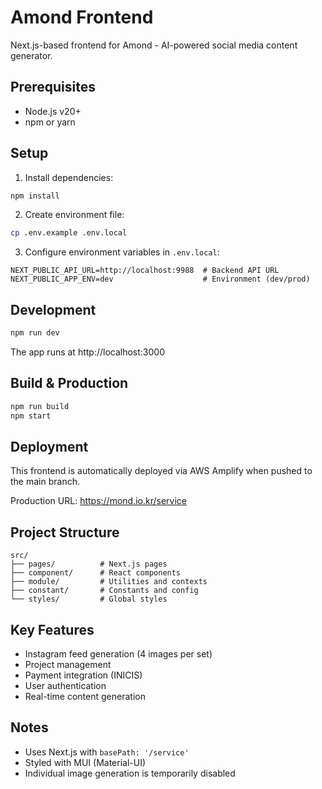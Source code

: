# Amond Frontend

Next.js-based frontend for Amond - AI-powered social media content generator.

## Prerequisites

- Node.js v20+
- npm or yarn

## Setup

1. Install dependencies:
```bash
npm install
```

2. Create environment file:
```bash
cp .env.example .env.local
```

3. Configure environment variables in `.env.local`:
```
NEXT_PUBLIC_API_URL=http://localhost:9988  # Backend API URL
NEXT_PUBLIC_APP_ENV=dev                    # Environment (dev/prod)
```

## Development

```bash
npm run dev
```

The app runs at http://localhost:3000

## Build & Production

```bash
npm run build
npm start
```

## Deployment

This frontend is automatically deployed via AWS Amplify when pushed to the main branch.

Production URL: https://mond.io.kr/service

## Project Structure

```
src/
├── pages/          # Next.js pages
├── component/      # React components
├── module/         # Utilities and contexts
├── constant/       # Constants and config
└── styles/         # Global styles
```

## Key Features

- Instagram feed generation (4 images per set)
- Project management
- Payment integration (INICIS)
- User authentication
- Real-time content generation

## Notes

- Uses Next.js with `basePath: '/service'`
- Styled with MUI (Material-UI)
- Individual image generation is temporarily disabled